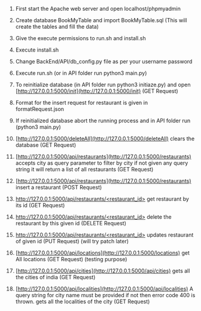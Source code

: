 1. First start the Apache web server and open localhost/phpmyadmin
2. Create database BookMyTable and import BookMyTable.sql (This will create the tables and fill the data)
3. Give the execute permissions to run.sh and install.sh
4. Execute install.sh
5. Change BackEnd/API/db_config.py file as per your username password
6. Execute run.sh (or in API folder run python3 main.py)
7. To reinitialize database (in API folder run python3 initiaze.py) and open [http://127.0.0.1:5000/init](http://127.0.0.1:5000/init) (GET Request)

8. Format for the insert request for restaurant is given in formatRequest.json

9. If reinitialized database abort the running process and in API folder run (python3 main.py)

10. [http://127.0.0.1:5000/deleteAll](http://127.0.0.1:5000/deleteAll) clears the database (GET Request)

11. [http://127.0.0.1:5000/api/restaurants](http://127.0.0.1:5000/restaurants) accepts city as query parameter to filter by city if not given any query string it will return a list of all restaurants (GET Request)

12. [http://127.0.0.1:5000/api/restaurants](http://127.0.0.1:5000/restaurants) insert a restaurant (POST Request)

13. [http://127.0.0.1:5000/api/restaurants/<restaurant_id>](http://127.0.0.1:5000/api/restaurants/<restaurant_id>) get restaurant by its id (GET Request)

14. [http://127.0.0.1:5000/api/restaurants/<restaurant_id>](http://127.0.0.1:5000/api/restaurants/<restaurant_id>) delete the restaurant by this given id (DELETE Request)

15. [http://127.0.0.1:5000/api/restaurants/<restaurant_id>](http://127.0.0.1:5000/api/restaurants/<restaurant_id>) updates restaurant of given id (PUT Request) (will try patch later)

16. [http://127.0.0.1:5000/api/locations](http://127.0.0.1:5000/locations) get All locations (GET Request) (testing purpose)

17. [http://127.0.0.1:5000/api/cities](http://127.0.0.1:5000/api/cities) gets all the cities of india (GET Request)

18. [http://127.0.0.1:5000/api/localities](http://127.0.0.1:5000/api/localities) A query string for city name must be provided if not then error code 400 is thrown. gets all the localities of the city (GET Request)
